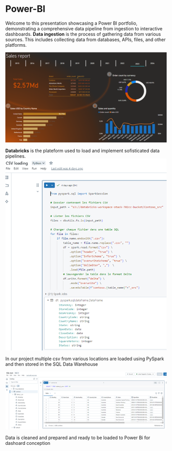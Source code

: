 # Power-BI

Welcome to this presentation showcasing a Power BI portfolio, demonstrating a comprehensive data pipeline from ingestion to interactive dashboards.
**Data ingestion** is the process of gathering data from various sources. This includes collecting data from databases, APIs, files, and other platforms.

![example](/Page1.png)

**Databricks** is the plateform used to load and implement sofisticated data pipelines.
![example](/Databricks1.png)

In our project multiple csv from various locations are loaded using PySpark and then stored in the SQL Data Warehouse

![example](/Databricks2.png)


Data is cleaned and prepared and ready to be loaded to Power Bi for dashoard conception
